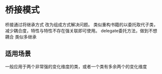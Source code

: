 # 桥接模式
桥接通过将继承方式 改为组成方式解决问题。
类似重构书籍的以委托取代子类，减少耦合度，特性与特性不存在强关联即可使用。
delegate委托方法，做到不想耦合 
类似多继承

## 适用场景
一般应用于两个非常强的变化维度的类，或者一个类有多余两个的变化维度